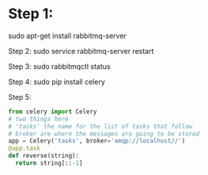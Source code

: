 # Step 1:
sudo apt-get install rabbitmq-server

Step 2: 
sudo service rabbitmq-server restart

Step 3:
sudo rabbitmqctl status

Step 4:
sudo pip install celery

Step 5:

```python
from celery import Celery
# two things here 
# 'tasks' the name for the list of tasks that follow
# broker are where the messages are going to be stored
app = Celery('tasks', broker='amqp://localhost//')
@app.task
def reverse(string):
  return string[::-1]
```
